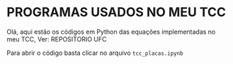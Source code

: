 # PROGRAMAS USADOS NO MEU TCC

Olá, aqui estão os códigos em Python das equações implementadas no meu TCC, 
Ver: REPOSITORIO UFC

Para abrir o código basta clicar no arquivo `tcc_placas.ipynb`






